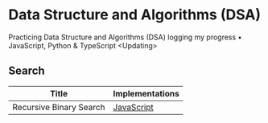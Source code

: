# Data Structure and Algorithms (DSA)
Practicing Data Structure and Algorithms (DSA) logging my progress • JavaScript, Python &amp; TypeScript &lt;Updating>

## Search
|      Title     |   Implementations   |
|----------------|---------------------|
|Recursive Binary Search|[JavaScript](https://github.com/Vinhanova/dsa/blob/main/Algorithms/JavaScript/Search/recursiveBinarySearch.js)|
